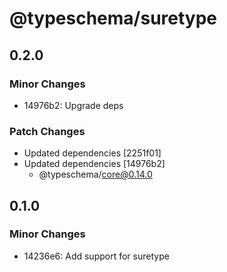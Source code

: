 # @typeschema/suretype

## 0.2.0

### Minor Changes

- 14976b2: Upgrade deps

### Patch Changes

- Updated dependencies [2251f01]
- Updated dependencies [14976b2]
  - @typeschema/core@0.14.0

## 0.1.0

### Minor Changes

- 14236e6: Add support for suretype
